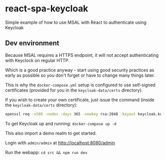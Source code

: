 # react-spa-keycloak

Simple example of how to use MSAL with React to authenticate using Keycloak

## Dev environment

Because MSAL requires a HTTPS endpoint, it will not accept authenticating with Keyclock on regular HTTP.

Which is a good practice anyway - start using good security practices as early as possible so you don't forget or have to change many things later.

This is why the `docker-compose.yml` setup is configured to use self-signed certificates (provided for you in the `keycloak-data/certs` directory).

If you wish to create your own certificate, just issue the command (inside the `keycloak-data/certs` directory):

```bash
openssl req -x509 -nodes -days 365 -newkey rsa:2048 -keyout keycloak.key -out keycloak.crt -config keycloak-cert.conf -passin pass:YourStrongPassword
```

To get Keycloak up and running: `docker-compose up -d`

This also import a demo realm to get started.

Login with `admin/admin` at <http://localhost:8080/admin>

Run the webapp: `cd src && npm run dev`
